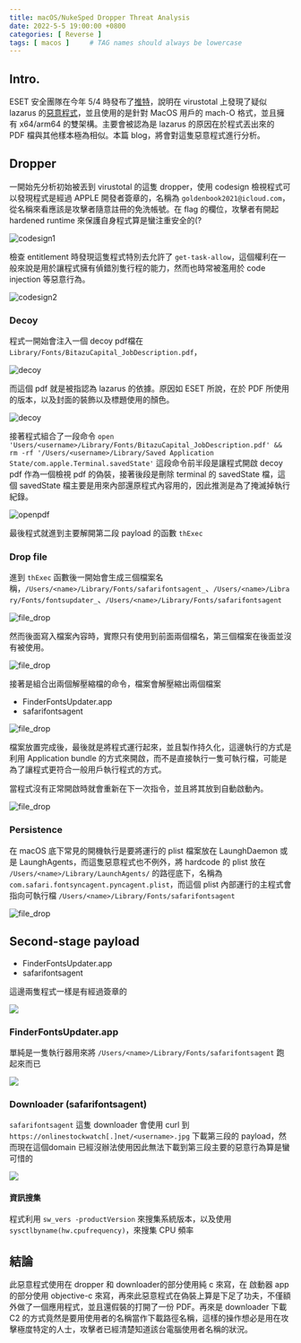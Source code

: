 ```yaml
---
title: macOS/NukeSped Dropper Threat Analysis
date: 2022-5-5 19:00:00 +0800
categories: [ Reverse ]
tags: [ macos ]     # TAG names should always be lowercase
---
```


## Intro.
ESET 安全團隊在今年 5/4 時發布了[推特](https://twitter.com/ESETresearch/status/1521735320852643840)，說明在 virustotal 上發現了疑似 lazarus 的[惡意程式](https://www.virustotal.com/gui/file/55571ac52e1f02f18af77e2f3314382c982a37744b58732dfc15faac9d66619f/)，並且使用的是針對 MacOS 用戶的 mach-O 格式，並且擁有 x64/arm64 的雙架構。主要會被認為是 lazarus 的原因在於程式丟出來的 PDF 檔與其他樣本極為相似。本篇 blog，將會對這隻惡意程式進行分析。

## Dropper
一開始先分析初始被丟到 virustotal 的這隻 dropper，使用 codesign 檢視程式可以發現程式是經過 APPLE 開發者簽章的，名稱為 `goldenbook2021@icloud.com`，從名稱來看應該是攻擊者隨意註冊的免洗帳號。在 flag 的欄位，攻擊者有開起 hardened runtime 來保護自身程式算是蠻注重安全的(?

![codesign1](/image/2022-05-05/codesign1.png)

檢查 entitlement 時發現這隻程式特別去允許了 `get-task-allow`，這個權利在一般來說是用於讓程式擁有偵錯別隻行程的能力，然而也時常被濫用於 code injection 等惡意行為。

![codesign2](/image/2022-05-05/codesign2.png)

### Decoy
程式一開始會注入一個 decoy pdf檔在 `Library/Fonts/BitazuCapital_JobDescription.pdf`，

![decoy](/image/2022-05-05/decoy1.png)

而這個 pdf 就是被指認為 lazarus 的依據。原因如 ESET 所說，在於 PDF 所使用的版本，以及封面的裝飾以及標題使用的顏色。


![decoy](/image/2022-05-05/decoy2.png)

接著程式組合了一段命令 `open 'Users/<username>/Library/Fonts/BitazuCapital_JobDescription.pdf' && rm -rf '/Users/<username>/Library/Saved Application State/com.apple.Terminal.savedState'`
這段命令前半段是讓程式開啟 decoy pdf 作為一個檢視 pdf 的偽裝，接著後段是刪除 terminal 的 savedState 檔，這個 savedState 檔主要是用來內部還原程式內容用的，因此推測是為了掩滅掉執行紀錄。

![openpdf](/image/2022-05-05/openpdf.png)

最後程式就進到主要解開第二段 payload 的函數 `thExec`

### Drop file
進到 `thExec` 函數後一開始會生成三個檔案名稱，`/Users/<name>/Library/Fonts/safarifontsagent_`、`/Users/<name>/Library/Fonts/fontsupdater_`、`/Users/<name>/Library/Fonts/safarifontsagent`

![file_drop](/image/2022-05-05/file_drop.png)

然而後面寫入檔案內容時，實際只有使用到前面兩個檔名，第三個檔案在後面並沒有被使用。

![file_drop](/image/2022-05-05/file_drop2.png)

接著是組合出兩個解壓縮檔的命令，檔案會解壓縮出兩個檔案
- FinderFontsUpdater.app
- safarifontsagent

![file_drop](/image/2022-05-05/file_drop3.png)

檔案放置完成後，最後就是將程式運行起來，並且製作持久化，這邊執行的方式是利用 Application bundle 的方式來開啟，而不是直接執行一隻可執行檔，可能是為了讓程式更符合一般用戶執行程式的方式。

當程式沒有正常開啟時就會重新在下一次指令，並且將其放到自動啟動內。

![file_drop](/image/2022-05-05/file_drop4.png)

### Persistence

在 macOS 底下常見的開機執行是要將運行的 plist 檔案放在 LaunghDaemon 或是 LaunghAgents，而這隻惡意程式也不例外，將 hardcode 的 plist 放在 `/Users/<name>/Library/LaunchAgents/` 的路徑底下，名稱為 `com.safari.fontsyncagent.pyncagent.plist`，而這個 plist 內部運行的主程式會指向可執行檔 `/Users/<name>/Library/Fonts/safarifontsagent`

![file_drop](/image/2022-05-05/file_drop5.png)


## Second-stage payload
- FinderFontsUpdater.app
- safarifontsagent

這邊兩隻程式一樣是有經過簽章的

![](/image/2022-05-05/second_stage1.png)

### FinderFontsUpdater.app
單純是一隻執行器用來將 `/Users/<name>/Library/Fonts/safarifontsagent` 跑起來而已

![](/image/2022-05-05/second_stage2.png)


### Downloader (safarifontsagent)

`safarifontsagent` 這隻 downloader 會使用 curl 到 `https://onlinestockwatch[.]net/<username>.jpg` 下載第三段的 payload，然而現在這個domain 已經沒辦法使用因此無法下載到第三段主要的惡意行為算是蠻可惜的

![](/image/2022-05-05/second_stage2.png)

#### 資訊搜集
程式利用 `sw_vers -productVersion` 來搜集系統版本，以及使用 `sysctlbyname(hw.cpufrequency)`，來搜集 CPU 頻率

## 結論

此惡意程式使用在 dropper 和 downloader的部分使用純 c 來寫，在 啟動器 app 的部分使用 objective-c 來寫，再來此惡意程式在偽裝上算是下足了功夫，不僅額外做了一個應用程式，並且還假裝的打開了一份 PDF。再來是 downloader 下載 C2 的方式竟然是要用使用者的名稱當作下載路徑名稱，這樣的操作想必是用在攻擊極度特定的人士，攻擊者已經清楚知道該台電腦使用者名稱的狀況。

